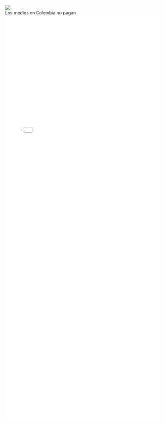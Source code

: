 <div>
<div class='tableauPlaceholder' id='viz1540668877946' style='position: relative'><noscript><a href='#'><img alt=' ' src='https:&#47;&#47;public.tableau.com&#47;static&#47;images&#47;Le&#47;Legislacinsobreelabortoenelmundo&#47;DashboardAborto&#47;1_rss.png' style='border: none' /></a></noscript><object class='tableauViz'  style='display:none;'><param name='host_url' value='https%3A%2F%2Fpublic.tableau.com%2F' /> <param name='embed_code_version' value='3' /> <param name='site_root' value='' /><param name='name' value='Legislacinsobreelabortoenelmundo&#47;DashboardAborto' /><param name='tabs' value='no' /><param name='toolbar' value='yes' /><param name='static_image' value='https:&#47;&#47;public.tableau.com&#47;static&#47;images&#47;Le&#47;Legislacinsobreelabortoenelmundo&#47;DashboardAborto&#47;1.png' /> <param name='animate_transition' value='yes' /><param name='display_static_image' value='yes' /><param name='display_spinner' value='yes' /><param name='display_overlay' value='yes' /><param name='display_count' value='yes' /><param name='filter' value='publish=yes' /></object></div>                <script type='text/javascript'>                    var divElement = document.getElementById('viz1540668877946');                    var vizElement = divElement.getElementsByTagName('object')[0];                    vizElement.style.width='800px';vizElement.style.height='827px';                    var scriptElement = document.createElement('script');                    scriptElement.src = 'https://public.tableau.com/javascripts/api/viz_v1.js';                    vizElement.parentNode.insertBefore(scriptElement, vizElement);                </script>
</div>
Los medios en Colombia no pagan
<iframe id="datawrapper-chart-IIdfX" src="//datawrapper.dwcdn.net/IIdfX/1/" scrolling="no" frameborder="0" allowtransparency="true" style="width: 0; min-width: 100% !important;" height="1310"></iframe><script type="text/javascript">if("undefined"==typeof window.datawrapper)window.datawrapper={};window.datawrapper["IIdfX"]={},window.datawrapper["IIdfX"].embedDeltas={"100":1435,"200":1360,"300":1335,"400":1335,"500":1310,"700":1310,"800":1310,"900":1310,"1000":1310},window.datawrapper["IIdfX"].iframe=document.getElementById("datawrapper-chart-IIdfX"),window.datawrapper["IIdfX"].iframe.style.height=window.datawrapper["IIdfX"].embedDeltas[Math.min(1e3,Math.max(100*Math.floor(window.datawrapper["IIdfX"].iframe.offsetWidth/100),100))]+"px",window.addEventListener("message",function(a){if("undefined"!=typeof a.data["datawrapper-height"])for(var b in a.data["datawrapper-height"])if("IIdfX"==b)window.datawrapper["IIdfX"].iframe.style.height=a.data["datawrapper-height"][b]+"px"});</script>
